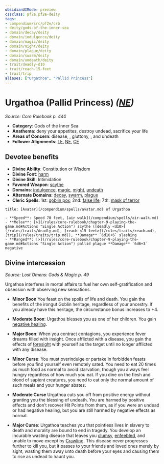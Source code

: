 ```yaml
---
obsidianUIMode: preview
cssclass: pf2e,pf2e-deity
tags:
- compendium/src/pf2e/crb
- deity/gods-of-the-inner-sea
- domain/decay/deity
- domain/indulgence/deity
- domain/magic/deity
- domain/might/deity
- domain/plague/deity
- domain/swarm/deity
- domain/undeath/deity
- trait/deadly-d10
- trait/reach-15-feet
- trait/trip
aliases: ["Urgathoa", "Pallid Princess"]
---
```

# Urgathoa (Pallid Princess) *([NE](/rules/traits/neutral-evil-b1.md))*  
*Source: Core Rulebook p. 440*  

- **Category**: Gods of the Inner Sea
- **Anathema**: deny your appetites, destroy undead, sacrifice your life
- **Areas of Concern**: disease, , gluttony, , and undeath
- **Follower Alignments**: [LE](/rules/traits/lawful-evil-b1.md), [NE](/rules/traits/neutral-evil-b1.md), [CE](/rules/traits/chaotic-evil-b1.md)

## Devotee benefits

- **Divine Ability**: Constitution or Wisdom
- **Divine Font**: [harm](/compendium/spells/harm.md)
- **Divine Skill**: Intimidation
- **Favored Weapon**: [scythe](/compendium/equipment/items/scythe.md)
- **Domains**: [indulgence](/compendium/setting/domains.md#Indulgence), [magic](/compendium/setting/domains.md#Magic), [might](/compendium/setting/domains.md#Might), [undeath](/compendium/setting/domains.md#Undeath)
- **Alternate Domains**: [decay](/compendium/setting/domains.md#Decay), [swarm](/compendium/setting/domains.md#Swarm), [plague](/compendium/setting/domains.md#Plague)
- **Cleric Spells**: 1st: [goblin pox](/compendium/spells/goblin-pox.md); 2nd: [false life](/compendium/spells/false-life.md); 7th: [mask of terror](/compendium/spells/mask-of-terror.md)

```ad-embed-avatar
title: [Avatar](/compendium/spells/avatar.md) of Urgathoa

- **Speed**: Speed 70 feet, [air walk](/compendium/spells/air-walk.md)
- **Melee**: [>](/rules/core-rulebook/chapter-9-playing-the-game.md#Actions "Single Action") scythe ([deadly <d10>](/rules/traits/deadly.md), [reach <15 feet>](/rules/traits/reach.md), [trip](/rules/traits/trip.md)), **Damage** `6d10+6` slashing
- **Ranged**: [>](/rules/core-rulebook/chapter-9-playing-the-game.md#Actions "Single Action") pallid plague **Damage** `6d6+3` negative
```

## Divine intercession
*Source: Lost Omens: Gods & Magic p. 49*

Urgathoa interferes in mortal affairs to fuel her own self-gratification and obsession with observing new sensations.

- **Minor Boon** You feast on the spoils of life and death. You gain the benefits of the irongut Goblin heritage, regardless of your ancestry. If you already have this heritage, the circumstance bonus increases to +4.
- **Moderate Boon**: Urgathoa blesses you as one of her children. You gain [negative healing](/rules/abilities/negative-healing-b2.md).
- **Major Boon**: When you contract contagions, you experience fever dreams filled with insight. Once afflicted with a disease, you gain the effects of [foresight](/compendium/spells/foresight.md) with yourself as the target until no longer afflicted with any disease.

- **Minor Curse**: You must overindulge or partake in forbidden feasts before you find yourself even remotely sated. You need to eat 20 times as much food as normal to avoid starvation, though you always feel hungry regardless of how much you eat. If you dine on the flesh and blood of sapient creatures, you need to eat only the normal amount of such meals and your hunger abates.
- **Moderate Curse** Urgathoa cuts you off from positive energy without granting you the blessing of undeath. You are harmed by positive effects and don't recover Hit Points from them, as if you were an undead or had negative healing, but you are still harmed by negative effects as normal.
- **Major Curse**: Urgathoa teaches you that pointless lives in slavery to death and morality are bound to end in tragedy. You develop an incurable wasting disease that leaves you [clumsy](/rules/conditions.md#Clumsy), [enfeebled](/rules/conditions.md#Enfeebled), and unable to move except by [Crawling](/rules/actions/crawl.md). This disease never progresses further to kill you, but it passes to your friends and loved ones merely by sight, wasting them away unto death before your eyes and causing them to rise as undead to haunt you.
